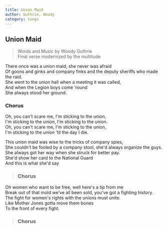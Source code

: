 ```yaml
---
title: Union Maid
author: Guthrie, Woody
category: songs
---
```

## Union Maid

> Words and Music by Woody Guthrie  
Final verse modernized by the multitude

There once was a union maid, she never was afraid  
Of goons and ginks and company finks and the deputy sheriffs who made the raid.  
She went to the union hall when a meeting it was called,  
And when the Legion boys come &rsquo;round  
She always stood her ground.

### Chorus

Oh, you can't scare me, I'm sticking to the union,  
I'm sticking to the union, I'm sticking to the union.  
Oh, you can't scare me, I'm sticking to the union,  
I'm sticking to the union 'til the day I die.

This union maid was wise to the tricks of company spies,  
She couldn't be fooled by a company stool, she'd always organize the guys.  
She always got her way when she struck for better pay.  
She'd show her card to the National Guard  
And this is what she'd say

> ### Chorus

Oh women who want to be free, well here's a tip from me  
Break out of that mold we've all been sold, you've got a fighting history.  
The fight for women's rights with the unions must unite.  
Like Mother Jones gotta move them bones  
To the front of every fight.

> ### Chorus
